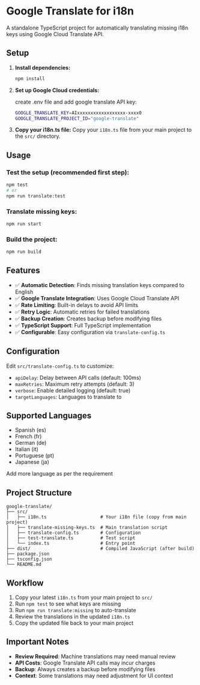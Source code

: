 # Google Translate for i18n

A standalone TypeScript project for automatically translating missing i18n keys using Google Cloud Translate API.

## Setup

1. **Install dependencies:**

    ```bash
    npm install
    ```

2. **Set up Google Cloud credentials:**

    create .env file and add google translate API key:

    ```bash
    GOOGLE_TRANSLATE_KEY=AIxxxxxxxxxxxxxxxxxx-xxxx0
    GOOGLE_TRANSLATE_PROJECT_ID="google-translate"
    ```

3. **Copy your i18n.ts file:**
   Copy your `i18n.ts` file from your main project to the `src/` directory.

## Usage

### Test the setup (recommended first step):

```bash
npm test
# or
npm run translate:test
```

### Translate missing keys:

```bash
npm run start
```

### Build the project:

```bash
npm run build
```

## Features

-   ✅ **Automatic Detection**: Finds missing translation keys compared to English
-   ✅ **Google Translate Integration**: Uses Google Cloud Translate API
-   ✅ **Rate Limiting**: Built-in delays to avoid API limits
-   ✅ **Retry Logic**: Automatic retries for failed translations
-   ✅ **Backup Creation**: Creates backup before modifying files
-   ✅ **TypeScript Support**: Full TypeScript implementation
-   ✅ **Configurable**: Easy configuration via `translate-config.ts`

## Configuration

Edit `src/translate-config.ts` to customize:

-   `apiDelay`: Delay between API calls (default: 100ms)
-   `maxRetries`: Maximum retry attempts (default: 3)
-   `verbose`: Enable detailed logging (default: true)
-   `targetLanguages`: Languages to translate to

## Supported Languages

-   Spanish (es)
-   French (fr)
-   German (de)
-   Italian (it)
-   Portuguese (pt)
-   Japanese (ja)

Add more language as per the requirement

## Project Structure

```
google-translate/
├── src/
│   ├── i18n.ts                    # Your i18n file (copy from main project)
│   ├── translate-missing-keys.ts  # Main translation script
│   ├── translate-config.ts        # Configuration
│   ├── test-translate.ts          # Test script
│   └── index.ts                   # Entry point
├── dist/                          # Compiled JavaScript (after build)
├── package.json
├── tsconfig.json
└── README.md
```

## Workflow

1. Copy your latest `i18n.ts` from your main project to `src/`
2. Run `npm test` to see what keys are missing
3. Run `npm run translate:missing` to auto-translate
4. Review the translations in the updated `i18n.ts`
5. Copy the updated file back to your main project

## Important Notes

-   **Review Required**: Machine translations may need manual review
-   **API Costs**: Google Translate API calls may incur charges
-   **Backup**: Always creates a backup before modifying files
-   **Context**: Some translations may need adjustment for UI context
